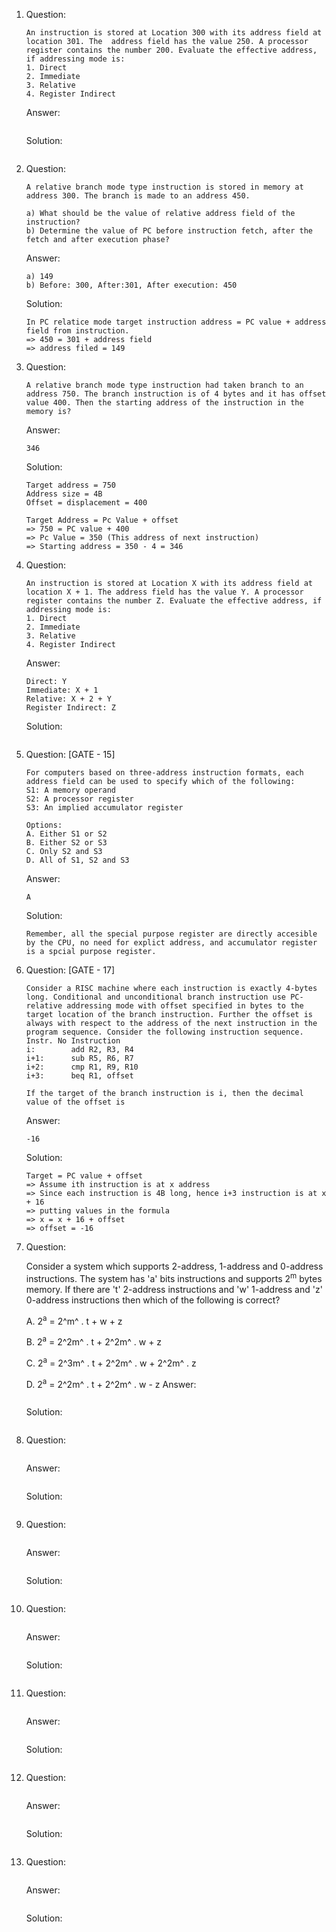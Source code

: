 1. Question:
    ```
    An instruction is stored at Location 300 with its address field at location 301. The  address field has the value 250. A processor register contains the number 200. Evaluate the effective address, if addressing mode is:
    1. Direct
    2. Immediate
    3. Relative
    4. Register Indirect
    ```
    Answer:
    ```
    ```
    Solution:
    ```
    ```
1. Question:
    ```
    A relative branch mode type instruction is stored in memory at address 300. The branch is made to an address 450.

    a) What should be the value of relative address field of the instruction?
    b) Determine the value of PC before instruction fetch, after the fetch and after execution phase?
    ```
    Answer:
    ```
    a) 149
    b) Before: 300, After:301, After execution: 450
    ```
    Solution:
    ```
    In PC relatice mode target instruction address = PC value + address field from instruction.
    => 450 = 301 + address field
    => address filed = 149
    ```
1. Question:
    ```
    A relative branch mode type instruction had taken branch to an address 750. The branch instruction is of 4 bytes and it has offset value 400. Then the starting address of the instruction in the memory is?
    ```
    Answer:
    ```
    346
    ```
    Solution:
    ```
    Target address = 750
    Address size = 4B
    Offset = displacement = 400

    Target Address = Pc Value + offset
    => 750 = PC value + 400
    => Pc Value = 350 (This address of next instruction)
    => Starting address = 350 - 4 = 346
    ```
1. Question:
    ```
    An instruction is stored at Location X with its address field at location X + 1. The address field has the value Y. A processor register contains the number Z. Evaluate the effective address, if addressing mode is:
    1. Direct
    2. Immediate
    3. Relative
    4. Register Indirect
    ```
    Answer:
    ```
    Direct: Y
    Immediate: X + 1
    Relative: X + 2 + Y
    Register Indirect: Z
    ```
    Solution:
    ```
    ```
1. Question: [GATE - 15]
    ```
    For computers based on three-address instruction formats, each address field can be used to specify which of the following:
    S1: A memory operand
    S2: A processor register
    S3: An implied accumulator register

    Options:
    A. Either S1 or S2
    B. Either S2 or S3
    C. Only S2 and S3
    D. All of S1, S2 and S3
    ```
    Answer:
    ```
    A
    ```
    Solution:
    ```
    Remember, all the special purpose register are directly accesible by the CPU, no need for explict address, and accumulator register is a spcial purpose register.
    ```
1. Question: [GATE - 17]
    ```
    Consider a RISC machine where each instruction is exactly 4-bytes long. Conditional and unconditional branch instruction use PC-relative addressing mode with offset specified in bytes to the target location of the branch instruction. Further the offset is always with respect to the address of the next instruction in the program sequence. Consider the following instruction sequence.
    Instr. No Instruction
    i:        add R2, R3, R4
    i+1:      sub R5, R6, R7
    i+2:      cmp R1, R9, R10
    i+3:      beq R1, offset

    If the target of the branch instruction is i, then the decimal value of the offset is
    ```
    Answer:
    ```
    -16
    ```
    Solution:
    ```
    Target = PC value + offset
    => Assume ith instruction is at x address
    => Since each instruction is 4B long, hence i+3 instruction is at x + 16
    => putting values in the formula
    => x = x + 16 + offset
    => offset = -16
    ```
1. Question:

    Consider a system which supports 2-address, 1-address and 0-address instructions. The system has 'a' bits instructions and supports 2<sup>m</sup> bytes memory. If there are 't' 2-address instructions and 'w' 1-address and 'z' 0-address instructions then which of the following is correct?

    A. 2<sup>a</sup> = 2^m^ . t + w + z

    B. 2<sup>a</sup> = 2^2m^ . t + 2^2m^ . w + z

    C. 2<sup>a</sup> = 2^3m^ . t + 2^2m^ . w + 2^2m^ . z

    D. 2<sup>a</sup> = 2^2m^ . t + 2^2m^ . w - z
    Answer:
    ```
    ```
    Solution:
    ```
    ```
1. Question:
    ```
    ```
    Answer:
    ```
    ```
    Solution:
    ```
    ```
1. Question:
    ```
    ```
    Answer:
    ```
    ```
    Solution:
    ```
    ```
1. Question:
    ```
    ```
    Answer:
    ```
    ```
    Solution:
    ```
    ```
1. Question:
    ```
    ```
    Answer:
    ```
    ```
    Solution:
    ```
    ```
1. Question:
    ```
    ```
    Answer:
    ```
    ```
    Solution:
    ```
    ```
1. Question:
    ```
    ```
    Answer:
    ```
    ```
    Solution:
    ```
    ```